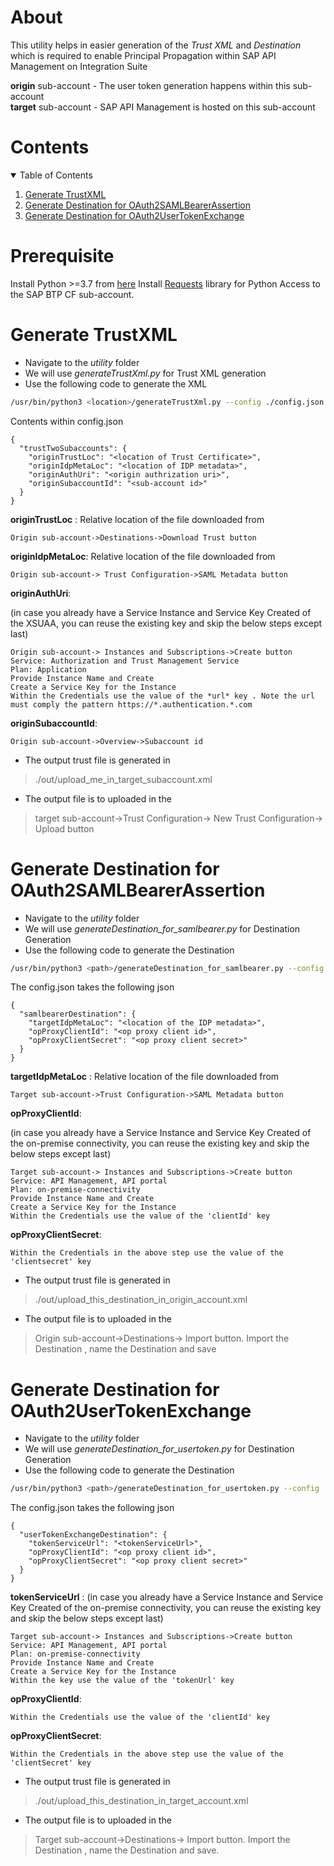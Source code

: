 # About

This utility helps in easier generation of the *Trust XML* and *Destination* which is required to enable Principal Propagation within SAP API Management on Integration Suite

**origin** sub-account - The user token generation happens within this sub-account<br>
**target** sub-account - SAP API Management is hosted on this sub-account

# Contents

<!-- TABLE OF CONTENTS -->
<details open="open">
  <summary>Table of Contents</summary>
  <ol>
    <li>
      <a href="#generate-trustxml">Generate TrustXML</a>
    </li>
	   <li>
      <a href="#generate-destination-for-oauth2samlbearerassertion">Generate Destination for OAuth2SAMLBearerAssertion</a>
    </li>
	   <li>
      <a href="#generate-destination-for-oauth2usertokenexchange">Generate Destination for OAuth2UserTokenExchange</a>
    </li>
  </ol>
</details>

# Prerequisite 
Install Python >=3.7 from [here](https://www.python.org/downloads/ "here")
Install [Requests](https://pypi.org/project/requests/ "Requests") library for Python
Access to the SAP BTP CF sub-account. 

# Generate TrustXML
-  Navigate to the *utility* folder
- We will use *generateTrustXml.py* for Trust XML generation
- Use the following code to generate the XML

```bash
/usr/bin/python3 <location>/generateTrustXml.py --config ./config.json                                    
```
Contents within config.json
```
{
  "trustTwoSubaccounts": {
    "originTrustLoc": "<location of Trust Certificate>",
    "originIdpMetaLoc": "<location of IDP metadata>",
    "originAuthUri": "<origin authrization uri>",
    "originSubaccountId": "<sub-account id>"
  }
}
```
**originTrustLoc** : 
Relative location of the file downloaded from 

    Origin sub-account->Destinations->Download Trust button

**originIdpMetaLoc**:
Relative location of the file downloaded from

	Origin sub-account-> Trust Configuration->SAML Metadata button

**originAuthUri**:

(in case you already have a Service Instance and Service Key Created of the XSUAA, you can reuse the existing key and skip the below steps except last)

	Origin sub-account-> Instances and Subscriptions->Create button
	Service: Authorization and Trust Management Service
	Plan: Application
	Provide Instance Name and Create
	Create a Service Key for the Instance
	Within the Credentials use the value of the *url* key . Note the url must comply the pattern https://*.authentication.*.com

**originSubaccountId**:

	Origin sub-account->Overview->Subaccount id

- The output trust file is generated in

> ./out/upload_me_in_target_subaccount.xml

- The output file is to uploaded in the

> target sub-account->Trust Configuration-> New Trust Configuration-> Upload button

# Generate Destination for OAuth2SAMLBearerAssertion
-  Navigate to the *utility* folder
- We will use *generateDestination_for_samlbearer.py* for Destination Generation
- Use the following code to generate the Destination

```bash
/usr/bin/python3 <path>/generateDestination_for_samlbearer.py --config ./config.json
```
The config.json takes the following json
```
{
  "samlbearerDestination": {
    "targetIdpMetaLoc": "<location of the IDP metadata>",
    "opProxyClientId": "<op proxy client id>",
    "opProxyClientSecret": "<op proxy client secret>"
  }
}
```
**targetIdpMetaLoc** : 
Relative location of the file downloaded from

	Target sub-account->Trust Configuration->SAML Metadata button

**opProxyClientId**:

(in case you already have a Service Instance and Service Key Created of the on-premise connectivity, you can reuse the existing key and skip the below steps except last)

	Target sub-account-> Instances and Subscriptions->Create button
	Service: API Management, API portal
	Plan: on-premise-connectivity
	Provide Instance Name and Create
	Create a Service Key for the Instance
	Within the Credentials use the value of the 'clientId' key
	
**opProxyClientSecret**:

	Within the Credentials in the above step use the value of the 'clientsecret' key


- The output trust file is generated in

> ./out/upload_this_destination_in_origin_account.xml

- The output file is to uploaded in the

> Origin sub-account->Destinations-> Import button. Import the Destination , name the Destination and save

# Generate Destination for OAuth2UserTokenExchange
-  Navigate to the *utility* folder
- We will use *generateDestination_for_usertoken.py* for Destination Generation
- Use the following code to generate the Destination

```bash
/usr/bin/python3 <path>/generateDestination_for_usertoken.py --config ./config.json
```
The config.json takes the following json
```
{
  "userTokenExchangeDestination": {
    "tokenServiceUrl": "<tokenServiceUrl>",
    "opProxyClientId": "<op proxy client id>",
    "opProxyClientSecret": "<op proxy client secret>"
  }
}
```
**tokenServiceUrl** : 
(in case you already have a Service Instance and Service Key Created of the on-premise connectivity, you can reuse the existing key and skip the below steps except last)

	Target sub-account-> Instances and Subscriptions->Create button
	Service: API Management, API portal
	Plan: on-premise-connectivity
	Provide Instance Name and Create
	Create a Service Key for the Instance
	Within the key use the value of the 'tokenUrl' key

**opProxyClientId**:
	
	Within the Credentials use the value of the 'clientId' key
	
**opProxyClientSecret**:

	Within the Credentials in the above step use the value of the 'clientSecret' key


- The output trust file is generated in

> ./out/upload_this_destination_in_target_account.xml

- The output file is to uploaded in the

> Target sub-account->Destinations-> Import button. Import the Destination , name the Destination and save.
